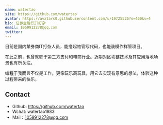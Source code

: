 ```yaml
---
name: watertao
site: https://github.com/watertao
avatar: https://avatars0.githubusercontent.com/u/19725525?s=460&v=4
bio: 证券金融行IT打杂
email: 1059912278@qq.com
twitter: 
---
```


目前是国内某券商IT打杂人员，能撸起袖管写代码，也能装模作样管项目。

在此之前，也曾就职于第三方支付和电商行业。近期对区块链技术及其应用落地场景也有所关注。

编程于我而言不仅是工作，更像玩乐高玩具，用它去实现有意思的想法，体验这种过程带来的快乐。

## Contact

- Github: <https://github.com/watertao>
- Wchat: watertao1983
- Mail：1059912278@qq.com
